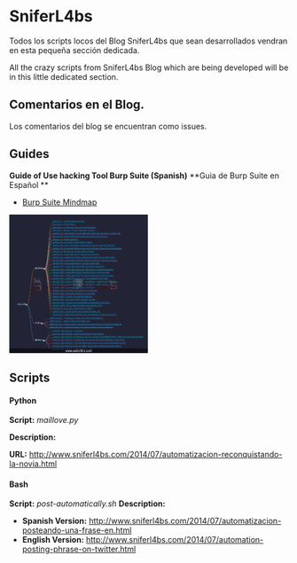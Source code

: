 SniferL4bs
==========

Todos los scripts locos del Blog SniferL4bs que sean desarrollados vendran en esta pequeña sección dedicada.

All the crazy scripts from SniferL4bs Blog which are being developed will be in this little dedicated section.


## Comentarios en el Blog. 

Los comentarios del blog se encuentran como issues. 

## Guides

**Guide of Use hacking Tool Burp Suite (Spanish)**
**Guia de Burp Suite en Español **
- [Burp Suite Mindmap](https://github.com/Snifer/SniferL4bs/blob/master/Series/BurpSuite-Guide.md)
<img src="https://raw.githubusercontent.com/Snifer/SniferL4bs/master/Series/BurpSuite_GuideSniferL4bs.png" width="250" height="250">


## Scripts

#### Python

**Script:** *maillove.py*

**Description:**

**URL:** http://www.sniferl4bs.com/2014/07/automatizacion-reconquistando-la-novia.html




#### Bash

**Script:** *post-automatically.sh*
**Description:**

- **Spanish Version:** http://www.sniferl4bs.com/2014/07/automatizacion-posteando-una-frase-en.html
- **English Version:** http://www.sniferl4bs.com/2014/07/automation-posting-phrase-on-twitter.html
